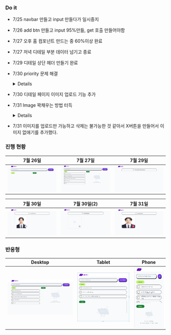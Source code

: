 ### Do it

- 7/25 navbar 만들고 input 만들다가 일시중지
- 7/26 add btn 만들고 input 95%만듦, get 호출 만들어야함
- 7/27 오후 홈 컴포넌트 만드는 중 60%이상 완료
- 7/27 저녁 디테일 부분 데이터 넘기고 종료
- 7/29 디테일 상단 헤더 만들기 완료
- 7/30 priority 문제 해결
  <details>

  - nav logo에서 `warn-once.js:16 Image with src "/_next/static/media/Size=Large.6588b7c0.png" was detected as the Largest Contentful Paint (LCP). Please add the "priority" property if this image is above the fold.` 라는 문제가 생김
  - 이 경고 메시지는 특정 이미지가 페이지 로딩 시 Largest Contentful Paint (LCP)의 주요 요소로 감지되었음을 의미힌다. LCP는 사용자가 페이지가 로드될 때 시각적으로 표시되는 가장 큰 요소로, 웹 성능을 측정하는 중요한 지표 중 하나다. 따라서, 중요한 이미지를 빠르게 로드하여 사용자 경험을 개선하는 것이 좋다.
  - Next.js에서 next/image 컴포넌트를 사용할 때, 중요한 이미지를 우선적으로 로드하도록 priority 속성을 추가할 수 있다. 이 속성을 사용하면 해당 이미지가 더 빨리 로드되도록 최적화된다.
  - 따라서 nav logo 중 large logo에 priority를 주면서 해결 완료

- 7/30 디테일 페이지 이미지 업로드 기능 추가
- 7/31 Image 꽉채우는 방법 터득
  <details>
  
  - next.js의 컴포넌트인 Image가 꽉 차지 않는 문제를 해결
  - Image 컴포넌트의 fill을 true로 바꿔주면서 해결완료
  - 주의 해야할 점
    - alt, src, height, width가 required이기 때문에 하나라도 없으면 error가 나온다. 하지만 fill을 true로 하면 width, height가 없어도 에러가 발생하지 않는다.
  - 참고 사이트 [Next.js Image Component](https://nextjs.org/docs/pages/api-reference/components/image)
  - 추가로 div태그에 radius를 적용했다면 자식 컴포넌트들도 각각 똑같이 적용해야 한다.

- 7/31 이미지를 업로드만 가능하고 삭제는 불가능한 것 같아서 X버튼을 만들어서 이미지 없애기를 추가했다.



### 진행 현황

|          7월 26일           |          7월 27일           |          7월 29일           |
| :-------------------------: | :-------------------------: | :-------------------------: |
| ![image](/records/0726.png) | ![image](/records/0727.png) | ![image](/records/0729.png) |

|          7월 30일           |          7월 30일(2)          |  7월 31일   |
| :-------------------------: | :---------------------------: | :--------: |
| ![image](/records/0730.png) | ![image](/records/0730-2.png) | ![image](/records/0731.png) |

### 반응형

|           Desktop           |            Tablet             |            Phone             |
| :-------------------------: | :---------------------------: | :--------------------------: |
| ![image](/records/0727.png) | ![image](/records/tablet.png) | ![image](/records/phone.png) |
